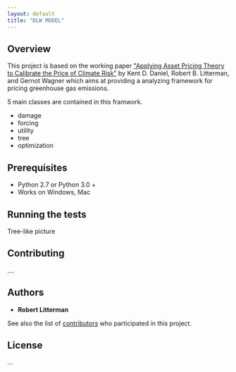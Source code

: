 ```yaml
---
layout: default
title: "DLW MODEL"
---
```


## Overview

This project is based on the working paper ["Applying Asset Pricing Theory to Calibrate the Price of Climate Risk"](http://www.nber.org/papers/w22795) by Kent D. Daniel, Robert B. Litterman, and Gernot Wagner which aims at providing a analyzing framework for pricing greenhouse gas emissions.

5 main classes are contained in this framwork. 

* damage
* forcing
* utility
* tree
* optimization

## Prerequisites

* Python 2.7 or Python 3.0 +
* Works on Windows, Mac

## Running the tests

Tree-like picture

## Contributing
....

## Authors

* **Robert Litterman**

See also the list of [contributors](https://github.com/your/project/contributors) who participated in this project.

## License

...

